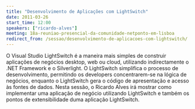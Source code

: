 ```yaml
---
title: "Desenvolvimento de Aplicações com LightSwitch"
date: 2011-03-26
start_time: 12:00
speakers: ["ricardo-alves"]
meeting: 18a-reuniao-presencial-da-comunidade-netponto-em-lisboa
redirect_from: /sessao/desenvolvimento-de-aplicacoes-com-lightswitch/
---
```


O Visual Studio LightSwitch é a maneira mais simples de construir aplicações de negócios desktop, web ou cloud, utilizando indirectamente o .NET Framework e o Silverlight. O LightSwitch simplifica o processo de desenvolvimento, permitindo os developers concentrarem-se na lógica de negócios, enquanto o LightSwitch gera o código de apresentação e acesso às fontes de dados. Nesta sessão, o Ricardo Alves irá mostrar como implementar uma aplicação de negócio utilizando LightSwitch e também os pontos de extensibilidade duma aplicação LightSwitch.
